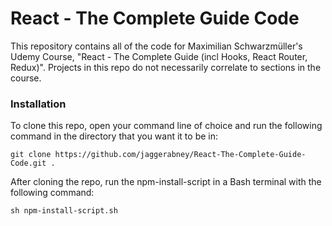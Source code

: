 # React - The Complete Guide Code

This repository contains all of the code for Maximilian Schwarzmüller's Udemy Course, "React - The Complete Guide (incl Hooks, React Router, Redux)". Projects in this repo do not necessarily correlate to sections in the course.

### Installation

To clone this repo, open your command line of choice and run the following command in the directory that you want it to be in:

```
git clone https://github.com/jaggerabney/React-The-Complete-Guide-Code.git .
```

After cloning the repo, run the npm-install-script in a Bash terminal with the following command:

```
sh npm-install-script.sh
```
